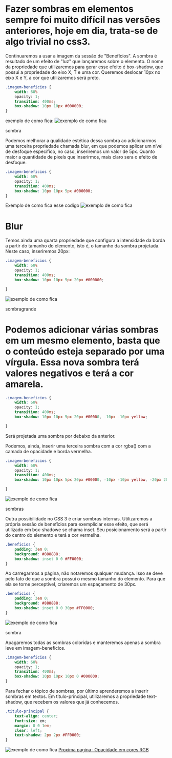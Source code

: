 # Fazer sombras em elementos sempre foi muito difícil nas versões anteriores, hoje em dia, trata-se de algo trivial no css3.

Continuaremos a usar a imagem da sessão de "Benefícios". A sombra é resultado de um efeito de "luz" que lançaremos sobre o elemento. O nome da propriedade que utilizaremos para gerar esse efeito é box-shadow, que possui a propriedade do eixo X, T e uma cor. Queremos deslocar 10px no eixo X e Y, a cor que utilizaremos será preto.
```scss
.imagem-beneficios {
    width: 60%
    opacity: 1;
    transition: 400ms;
    box-shadow: 10px 10px #000000;
}
```
exemplo de como fica:
![exemplo de como fica](https://caelum-online-public.s3.amazonaws.com/1310-html5-css3-parte4/05/5_2_1_sombra.png)

sombra

Podemos melhorar a qualidade estética dessa sombra ao adicionarmos uma terceira propriedade chamada blur, em que podemos aplicar um nível de desfoque específico, no caso, inseriremos um valor de 5px. Quanto maior a quantidade de pixels que inserirmos, mais claro sera o efeito de desfoque.
```scss
.imagem-beneficios {
    width: 60%
    opacity: 1;
    transition: 400ms;
    box-shadow: 10px 10px 5px #000000;
}
```
Exemplo de como fica esse codigo
![exemplo de como fica](https://caelum-online-public.s3.amazonaws.com/1310-html5-css3-parte4/05/5_2_2_blur.png)

# Blur
Temos ainda uma quarta propriedade que configura a intensidade da borda a partir do tamanho do elemento, isto é, o tamanho da sombra projetada. Neste caso, inseriremos 20px:
```scss
.imagem-beneficios {
    width: 60%
    opacity: 1;
    transition: 400ms;
    box-shadow: 10px 10px 5px 20px #000000;

}
```
![exemplo de como fica](https://caelum-online-public.s3.amazonaws.com/1310-html5-css3-parte4/05/5_2_3_sombragrande.png)

sombragrande

# Podemos adicionar várias sombras em um mesmo elemento, basta que o conteúdo esteja separado por uma vírgula. Essa nova sombra terá valores negativos e terá a cor amarela.
```scss
.imagem-beneficios {
    width: 60%
    opacity: 1;
    transition: 400ms;
    box-shadow: 10px 10px 5px 20px #00000, -10px -10px yellow;

}
```
Será projetada uma sombra por debaixo da anterior.

Podemos, ainda, inserir uma terceira sombra com a cor rgba() com a camada de opacidade e borda vermelha.
```scss
.imagem-beneficios {
    width: 60%
    opacity: 1;
    transition: 400ms;
    box-shadow: 10px 10px 5px 20px #00000, -10px -10px yellow, -20px 20px rgba(255,0,0,0.5);

}
```
![exemplo de como fica](https://caelum-online-public.s3.amazonaws.com/1310-html5-css3-parte4/05/5_2_5_sombras.png)

sombras

Outra possibilidade no CSS 3 é criar sombras internas. Utilizaremos a própria sessão de benefícios para exempliciar esse efeito, que será utilizado em box-shadowe se chama inset. Seu posicionamento será a partir do centro do elemento e terá a cor vermelha.
```scss
.beneficios {
    padding: 3em 0;
    background: #888888;
    box-shadow: inset 0 0 #FF0000;
}
```
Ao carregarmos a página, não notaremos qualquer mudança. Isso se deve pelo fato de que a sombra possui o mesmo tamanho do elemento. Para que ela se torne perceptível, criaremos um espaçamento de 30px.
```scss
.beneficios {
    padding: 3em 0;
    background: #888888;
    box-shadow: inset 0 0 30px #FF0000;
}
```
![exemplo de como fica](https://caelum-online-public.s3.amazonaws.com/1310-html5-css3-parte4/05/5_2_5_sombra.png)

sombra

Apagaremos todas as sombras coloridas e manteremos apenas a sombra leve em imagem-beneficios.
```scss
.imagem-beneficios {
    width: 60%
    opacity: 1;
    transition: 400ms;
    box-shadow: 10px 10px 10px 0 #000000;
}
```
Para fechar o tópico de sombras, por último aprenderemos a inserir sombras em textos. Em titulo-principal, utilizaremos a propriedade text-shadow, que recebem os valores que já conhecemos.
```scss
.titulo-principal {
    text-align: center;
    font-size: em;
    margin: 0 0 1em;
    clear: left;
    text-shadow: 2px 2px #FF0000; 
}
```
![exemplo de como fica](https://caelum-online-public.s3.amazonaws.com/1310-html5-css3-parte4/05/5_2_6_texto+vermelho.png)
[Proxima pagina- Opacidade em cores RGB](https://github.com/livehass/html5-css3/blob/main/Adaptando-nosso-codigo-para-mobile.md)



